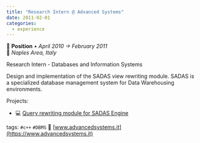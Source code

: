 ```yaml
---
title: "Research Intern @ Advanced Systems"
date: 2011-02-01
categories:
  - experience
---
```

💼 **Position** • _April 2010 → February 2011_  
📍 _Naples Area, Italy_

Research Intern - Databases and Information Systems

Design and implementation of the SADAS view rewriting module. SADAS is a specialized database management system for Data Warehousing environments.

Projects:
* 💻 [Query rewriting module for SADAS Engine](/projects/query-rewriting-module-for-sadas-engine/overview/)

tags: `#c++` `#DBMS`
🔗 [www.advancedsystems.it](https://www.advancedsystems.it)
